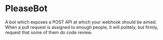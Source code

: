 PleaseBot
=========

A bot which exposes a POST API at which your webhook should be aimed. When a pull request is assigned to enough people, it will politely, but firmly, request that some of them do code review.